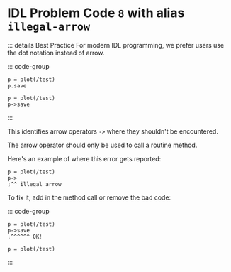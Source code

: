 # IDL Problem Code `8` with alias `illegal-arrow`

<!--@include: ./severity/disable_problem.md-->

<!--@include: ./severity/execution_error.md-->

::: details Best Practice
For modern IDL programming, we prefer users use the dot notation instead of arrow.

::: code-group

```idl{2} [Dot (preferred)]
p = plot(/test)
p.save
```

```idl{2} [Arrow (not-preferred)]
p = plot(/test)
p->save
```

:::

This identifies arrow operators `->` where they shouldn't be encountered.

The arrow operator should only be used to call a routine method.

Here's an example of where this error gets reported:

```idl
p = plot(/test)
p->
;^^ illegal arrow
```

To fix it, add in the method call or remove the bad code:

::: code-group

```idl{2,3} [Fix: Add method]
p = plot(/test)
p->save
;^^^^^^ OK!
```

```idl{2,3} [Fix: Remove code]
p = plot(/test)
```

:::
